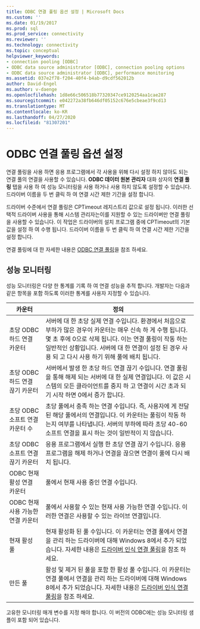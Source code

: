 ```yaml
---
title: ODBC 연결 풀링 옵션 설정 | Microsoft Docs
ms.custom: ''
ms.date: 01/19/2017
ms.prod: sql
ms.prod_service: connectivity
ms.reviewer: ''
ms.technology: connectivity
ms.topic: conceptual
helpviewer_keywords:
- connection pooling [ODBC]
- ODBC data source administrator [ODBC], connection pooling options
- ODBC data source administrator [ODBC], performance monitoring
ms.assetid: 037e2f78-f204-40f4-b4ab-d9cdf562012b
author: David-Engel
ms.author: v-daenge
ms.openlocfilehash: 1d8e66c506518b77320347ce9120254aa1cae287
ms.sourcegitcommit: e042272a38fb646df05152c676e5cbeae3f9cd13
ms.translationtype: MT
ms.contentlocale: ko-KR
ms.lasthandoff: 04/27/2020
ms.locfileid: "81307201"
---
```

# <a name="setting-odbc-connection-pooling-options"></a>ODBC 연결 풀링 옵션 설정
연결 풀링을 사용 하면 응용 프로그램에서 각 사용을 위해 다시 설정 하지 않아도 되는 연결 풀의 연결을 사용할 수 있습니다. **ODBC 데이터 원본 관리자** 대화 상자의 **연결 풀링** 탭을 사용 하 여 성능 모니터링을 사용 하거나 사용 하지 않도록 설정할 수 있습니다. 드라이버 이름을 두 번 클릭 하 여 연결 시간 제한 기간을 설정 합니다.  
  
 드라이버 수준에서 연결 풀링은 CPTimeout 레지스트리 값으로 설정 됩니다. 이러한 선택적 드라이버 사용을 통해 시스템 관리자는이를 지원할 수 있는 드라이버만 연결 풀링을 사용할 수 있습니다. 이 작업은 드라이버의 설치 프로그램 중에 CPTimeout의 기본값을 설정 하 여 수행 됩니다. 드라이버 이름을 두 번 클릭 하 여 연결 시간 제한 기간을 설정 합니다.  
  
 연결 풀링에 대 한 자세한 내용은 [ODBC 연결 풀링](../../odbc/reference/develop-app/driver-manager-connection-pooling.md)을 참조 하세요.  
  
## <a name="performance-monitoring"></a>성능 모니터링  
 성능 모니터링은 다양 한 통계를 기록 하 여 연결 성능을 추적 합니다. 개발자는 다음과 같은 항목을 포함 하도록 이러한 통계를 사용자 지정할 수 있습니다.  
  
|카운터|정의|  
|-------------|----------------|  
|초당 ODBC 하드 연결 카운터|서버에 대 한 초당 실제 연결 수입니다. 환경에서 처음으로 부하가 많은 경우이 카운터는 매우 신속 하 게 수행 됩니다. 몇 초 후에 0으로 삭제 됩니다. 이는 연결 풀링이 작동 하는 일반적인 상황입니다. 서버에 대 한 연결이 설정 된 경우 사용 되 고 다시 사용 하기 위해 풀에 배치 됩니다.|  
|초당 ODBC 하드 연결 끊기 카운터|서버에서 발생 한 초당 하드 연결 끊기 수입니다. 연결 풀링을 통해 해제 되는 서버에 대 한 실제 연결입니다. 이 값은 시스템의 모든 클라이언트를 중지 하 고 연결이 시간 초과 되기 시작 하면 0에서 증가 합니다.|  
|초당 ODBC 소프트 연결 카운터 수|초당 풀에서 충족 하는 연결 수입니다. 즉, 사용자에 게 전달 된 해당 풀에서의 연결입니다. 이 카운터는 풀링이 작동 하는지 여부를 나타냅니다. 서버의 부하에 따라 초당 40-60 소프트 연결을 표시 하는 것이 일반적이 지 않습니다.|  
|초당 ODBC 소프트 연결 끊기 카운터|응용 프로그램에서 실행 한 초당 연결 끊기 수입니다. 응용 프로그램을 해제 하거나 연결을 끊으면 연결이 풀에 다시 배치 됩니다.|  
|ODBC 현재 활성 연결 카운터|풀에서 현재 사용 중인 연결 수입니다.|  
|ODBC 현재 사용 가능한 연결 카운터|풀에서 사용할 수 있는 현재 사용 가능한 연결 수입니다. 이러한 연결은 사용할 수 있는 라이브 연결입니다.|  
|현재 활성 풀|현재 활성화 된 풀 수입니다. 이 카운터는 연결 풀에서 연결을 관리 하는 드라이버에 대해 Windows 8에서 추가 되었습니다. 자세한 내용은 [드라이버 인식 연결 풀링](../../odbc/reference/develop-app/driver-aware-connection-pooling.md)을 참조 하세요.|  
|만든 풀|활성 및 제거 된 풀을 포함 한 활성 풀 수입니다. 이 카운터는 연결 풀에서 연결을 관리 하는 드라이버에 대해 Windows 8에서 추가 되었습니다. 자세한 내용은 [드라이버 인식 연결 풀링](../../odbc/reference/develop-app/driver-aware-connection-pooling.md)을 참조 하세요.|  
  
 고유한 모니터링 매개 변수를 지정 해야 합니다. 이 버전의 ODBC에는 성능 모니터링 샘플이 포함 되어 있습니다.
